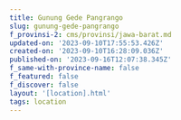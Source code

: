 ```yaml
---
title: Gunung Gede Pangrango
slug: gunung-gede-pangrango
f_provinsi-2: cms/provinsi/jawa-barat.md
updated-on: '2023-09-10T17:55:53.426Z'
created-on: '2023-09-10T16:28:09.036Z'
published-on: '2023-09-16T12:07:38.345Z'
f_same-with-province-name: false
f_featured: false
f_discover: false
layout: '[location].html'
tags: location
---
```



